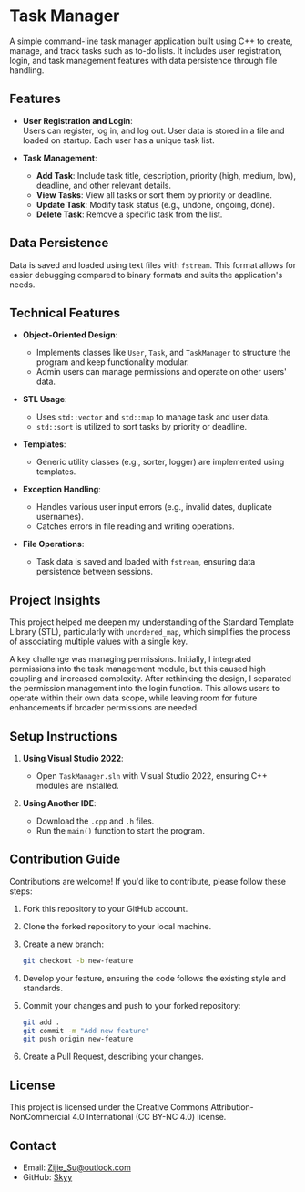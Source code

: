 # Task Manager

A simple command-line task manager application built using C++ to create, manage, and track tasks such as to-do lists. It includes user registration, login, and task management features with data persistence through file handling.

## Features

- **User Registration and Login**:  
  Users can register, log in, and log out. User data is stored in a file and loaded on startup. Each user has a unique task list.
  
- **Task Management**:
  - **Add Task**: Include task title, description, priority (high, medium, low), deadline, and other relevant details.
  - **View Tasks**: View all tasks or sort them by priority or deadline.
  - **Update Task**: Modify task status (e.g., undone, ongoing, done).
  - **Delete Task**: Remove a specific task from the list.

## Data Persistence

Data is saved and loaded using text files with `fstream`. This format allows for easier debugging compared to binary formats and suits the application's needs.

## Technical Features

- **Object-Oriented Design**:
  - Implements classes like `User`, `Task`, and `TaskManager` to structure the program and keep functionality modular.
  - Admin users can manage permissions and operate on other users' data.

- **STL Usage**:
  - Uses `std::vector` and `std::map` to manage task and user data.
  - `std::sort` is utilized to sort tasks by priority or deadline.

- **Templates**:
  - Generic utility classes (e.g., sorter, logger) are implemented using templates.

- **Exception Handling**:
  - Handles various user input errors (e.g., invalid dates, duplicate usernames).
  - Catches errors in file reading and writing operations.

- **File Operations**:
  - Task data is saved and loaded with `fstream`, ensuring data persistence between sessions.

## Project Insights

This project helped me deepen my understanding of the Standard Template Library (STL), particularly with `unordered_map`, which simplifies the process of associating multiple values with a single key. 

A key challenge was managing permissions. Initially, I integrated permissions into the task management module, but this caused high coupling and increased complexity. After rethinking the design, I separated the permission management into the login function. This allows users to operate within their own data scope, while leaving room for future enhancements if broader permissions are needed.

## Setup Instructions

1. **Using Visual Studio 2022**:  
   - Open `TaskManager.sln` with Visual Studio 2022, ensuring C++ modules are installed.
   
2. **Using Another IDE**:  
   - Download the `.cpp` and `.h` files.
   - Run the `main()` function to start the program.

## Contribution Guide

Contributions are welcome! If you'd like to contribute, please follow these steps:

1. Fork this repository to your GitHub account.
2. Clone the forked repository to your local machine.
3. Create a new branch:
   
   ```sh
   git checkout -b new-feature
   ```

4. Develop your feature, ensuring the code follows the existing style and standards.
5. Commit your changes and push to your forked repository:
   
   ```sh
   git add .
   git commit -m "Add new feature"
   git push origin new-feature
   ```

6. Create a Pull Request, describing your changes.

## License

This project is licensed under the Creative Commons Attribution-NonCommercial 4.0 International (CC BY-NC 4.0) license.

## Contact

- Email: Zijie_Su@outlook.com
- GitHub: [Skyy](https://github.com/TeamSkyy)
